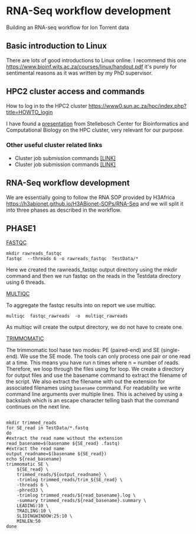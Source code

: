 # RNA-Seq workflow development
 Building an RNA-seq workflow for Ion Torrent data 
## Basic introduction to Linux
There are lots of good introductions to Linux online. I recommend this one https://www.bioinf.wits.ac.za/courses/linux/handout.pdf it's purely for sentimental reasons as it was written by my PhD supervisor.

## HPC2 cluster access and commands

How to log in to the HPC2 cluster https://www0.sun.ac.za/hpc/index.php?title=HOWTO_login

I have found a [presentation](https://www.sun.ac.za/english/faculty/science/sci-bioinformatics/Documents/Linux%20and%20HPC.pdf) from Stellebosch Center for Bioinformatics and Computational Biology on the HPC cluster, very relevant for our purpose.

### Other useful cluster related links
- Cluster job submission commands [[LINK]](https://uwaterloo.ca/math-faculty-computing-facility/resources/researchers/computing/sun-grid-engine-sge-batch-queuing-system/basic-sun-grid-engine-sge-job)
- Cluster job submission commands [[LINK]](https://uwaterloo.ca/math-faculty-computing-facility/resources/researchers/computing/sun-grid-engine-sge-batch-queuing-system/basic-sun-grid-engine-sge-job)

## RNA-Seq workflow development
We are essentially going to follow the RNA SOP provided by H3Africa https://h3abionet.github.io/H3ABionet-SOPs/RNA-Seq and we will split it into three phases as described in the workflow.


## PHASE1

[FASTQC](https://www.bioinformatics.babraham.ac.uk/projects/fastqc/)

```
mkdir rawreads_fastqc
fastqc  --threads 6 -o rawreads_fastqc  TestData/*

````
Here we created the rawreads_fastqc  output directory using the mkdir command and then we run fastqc on the reads in the Testdata directory using 6 threads.


[MULTIQC](https://multiqc.info)

To aggregate the fastqc results into on report we use multiqc. 

```
multiqc  fastqc_rawreads  -o  multiqc_rawreads

```
As multiqc will create the output directory, we do not have to create one.

[TRIMMOMATIC](http://www.usadellab.org/cms/?page=trimmomatic)

The trimmomatic tool hase two modes: PE (paired-end) and SE (single-end). We use the SE mode. The tools can only process one pair or one read at a time. This means you have run n times where n = number of reads.
Therefore, we loop through the files using for loop. We create a directory for output files and use the basename command to extract the filename of the script. We also extract the filename with out the extension for associated filenames using ```basename``` command. For readability we write command line arguments over multiple lines. This is acheived by using a backslash which is an escape character telling bash that the command continues on the next line.

```

mkdir trimmed_reads
for SE_read in TestData/*.fastq
do
#extract the read name without the extension
read_basename=$(basename ${SE_read} .fastq)
#extract the read name
output_readname=$(basename ${SE_read})
echo ${read_basename}
trimmomatic SE \
    ${SE_read} \
    trimmed_reads/${output_readname} \
    -trimlog trimmed_reads/trim_${SE_read} \
    -threads 6 \
    -phred33 \
    -trimlog trimmed_reads/${read_basename}.log \
    -summary trimmed_reads/${read_basename}.summary \
    LEADING:10 \
    TRAILING:10 \
    SLIDINGWINDOW:25:10 \
    MINLEN:50
done

```